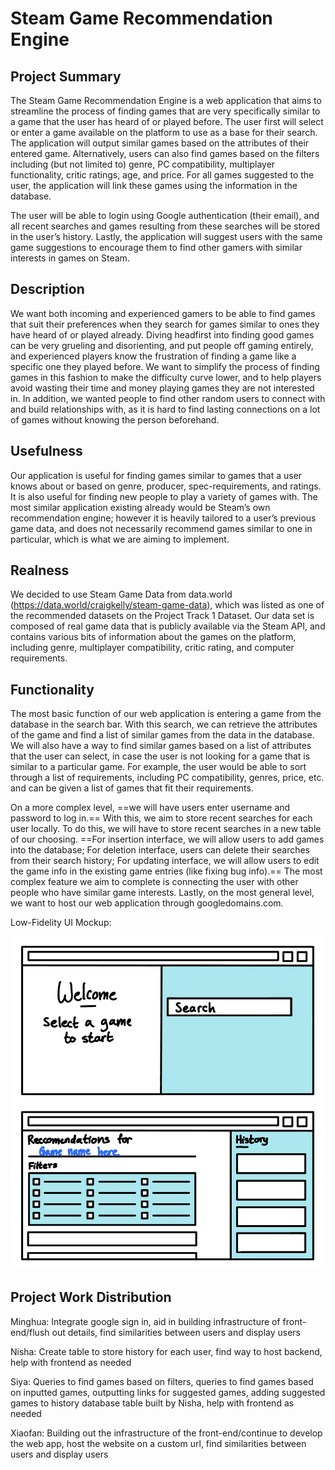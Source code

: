 # Steam Game Recommendation Engine

## Project Summary
The Steam Game Recommendation Engine is a web application that aims to streamline the process of finding games that are very specifically similar to a game that the user has heard of or played before. The user first will select or enter a game available on the platform to use as a base for their search. The application will output similar games based on the attributes of their entered game. Alternatively, users can also find games based on the filters including (but not limited to) genre, PC compatibility, multiplayer functionality, critic ratings, age, and price. For all games suggested to the user, the application will link these games using the information in the database.

The user will be able to login using Google authentication (their email), and all recent searches and games resulting from these searches will be stored in the user’s history. Lastly, the application will suggest users with the same game suggestions to encourage them to find other gamers with similar interests in games on Steam.

## Description

We want both incoming and experienced gamers to be able to find games that suit their preferences when they search for games similar to ones they have heard of or played already. Diving headfirst into finding good games can be very grueling and disorienting, and put people off gaming entirely, and experienced players know the frustration of finding a game like a specific one they played before. We want to simplify the process of finding games in this fashion to make the difficulty curve lower, and to help players avoid wasting their time and money playing games they are not interested in. In addition, we wanted people to find other random users to connect with and build relationships with, as it is hard to find lasting connections on a lot of games without knowing the person beforehand. 

## Usefulness

Our application is useful for finding games similar to games that a user knows about or based on genre, producer, spec-requirements, and ratings. It is also useful for finding new people to play a variety of games with. The most similar application existing already would be Steam’s own recommendation engine; however it is heavily tailored to a user’s previous game data, and does not necessarily recommend games similar to one in particular, which is what we are aiming to implement. 

## Realness

We decided to use Steam Game Data from data.world (https://data.world/craigkelly/steam-game-data), which was listed as one of the recommended datasets on the Project Track 1 Dataset. Our data set is composed of real game data that is publicly available via the Steam API, and contains various bits of information about the games on the platform, including genre, multiplayer compatibility, critic rating, and computer requirements.

## Functionality

The most basic function of our web application is entering a game from the database in the search bar. With this search, we can retrieve the attributes of the game and find a list of similar games from the data in the database. We will also have a way to find similar games based on a list of attributes that the user can select, in case the user is not looking for a game that is similar to a particular game. For example, the user would be able to sort through a list of requirements, including PC compatibility, genres, price, etc. and can be given a list of games that fit their requirements.

On a more complex level, ==we will have users enter username and password to log in.== With this, we aim to store recent searches for each user locally. To do this, we will have to store recent searches in a new table of our choosing. ==For insertion interface, we will allow users to add games into the database; For deletion interface, users can delete their searches from their search history; For updating interface, we will allow users to edit the game info in the existing game entries (like fixing bug info).== The most complex feature we aim to complete is connecting the user with other people who have similar game interests. Lastly, on the most general level, we want to host our web application through googledomains.com.

Low-Fidelity UI Mockup:

![UI_mockup_img](UI_mockup.jpg)


## Project Work Distribution

Minghua: Integrate google sign in, aid in building infrastructure of front-end/flush out details, find similarities between users and display users

Nisha: Create table to store history for each user, find way to host backend, help with frontend as needed

Siya: Queries to find games based on filters, queries to find games based on inputted games, outputting links for suggested games, adding suggested games to history database table built by Nisha, help with frontend as needed

Xiaofan: Building out the infrastructure of the front-end/continue to develop the web app, host the website on a custom url, find similarities between users and display users



